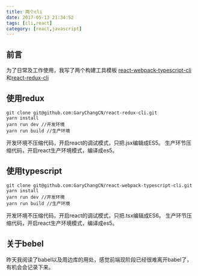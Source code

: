 ```yaml
---
title: 两个cli
date: 2017-05-13 21:34:52
tags: [cli,react]
category: [react,javascript]
---
```


## 前言

为了日常及工作使用，我写了两个构建工具模板 [react-webpack-typescript-cli](https://github.com/GaryChangCN/react-webpack-typescript-cli)
和[react-redux-cli](https://github.com/GaryChangCN/react-redux-cli)

<!--more-->

## 使用redux

```
git clone git@github.com:GaryChangCN/react-redux-cli.git
yarn install
yarn run dev //开发环境
yarn run build //生产环境
```
开发环境不压缩代码，开启react的调试模式，只把.jsx编辑成ES5。 生产环节压缩代码，开启react生产环境模式，编译成es5。

## 使用typescript

```
git clone git@github.com:GaryChangCN/react-webpack-typescript-cli.git
yarn install
yarn run dev //开发环境
yarn run build //生产环境
```
开发环境不压缩代码，开启react的调试模式，只把.tsx编辑成ES6。 生产环节压缩代码，开启react生产环境模式，编译成es5。

## 关于bebel
昨天我阅读了babel以及周边库的用处，感觉前端现阶段已经很难离开babel了，有机会会记录下来。